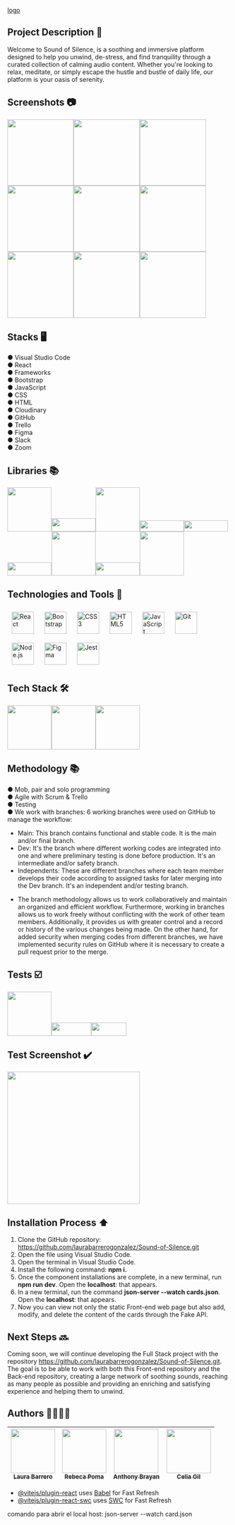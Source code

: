 [logo](https://github.com/laurabarrerogonzalez/Sound-of-Silence/assets/132609974/2b8d8395-8767-43cf-ab0c-98fbc4256341)


## Project Description 🚀

Welcome to Sound of Silence, is a soothing and immersive platform designed to help you unwind, de-stress, and find tranquility through a curated collection of calming audio content. Whether you're looking to relax, meditate, or simply escape the hustle and bustle of daily life, our platform is your oasis of serenity.

## Screenshots 📷

<img src="images/Home.png" width="auto" height="150"><img src="images/Home2.jpeg" width="auto" height="150"><img src="images/Home3.jpeg" width="auto" height="150"><img src="images/FigAcc.jpeg" width="auto" height="150"><img src="images/Funko.jpeg" width="auto" height="150"><img src="images/Poster.jpeg" width="auto" height="150"><img src="images/Shirts.jpeg" width="auto" height="150"><img src="images/Login.jpeg" width="auto" height="150"><img src="images/Chart.jpeg" width="auto" height="150">


## Stacks 🖥️
● Visual Studio Code <br>
● React <br>
● Frameworks <br>
● Bootstrap <br>
● JavaScript <br>
● CSS <br>
● HTML <br>
● Cloudinary <br>
● GitHub <br>
● Trello <br>
● Figma <br>
● Slack <br>
● Zoom

## Libraries 📚

<img src="images/ReactBoostrap.png" width="100" height="auto"><img src="images/Formik.png" width="100" height="30"><img src="images/PrimeReact.png" width="100" height="auto"><img src="images/React Hook Form.png" width="100" height="25"><img src="images/React Router.png" width="100" height="25"><img src="images/Sweet Alert.png" width="100" height="30"><img src="images/Swiper.png" width="100" height="auto"><img src="images/YUP.png" width="100" height="30"><img src="images/Cloudinary.png" width="100" height="auto">

## Technologies and Tools 🔨
<div>  
<a href="https://reactjs.org/" target="_blank"><img style="margin: 10px" src="https://profilinator.rishav.dev/skills-assets/react-original-wordmark.svg" alt="React" height="50" /></a>  
<a href="https://getbootstrap.com/docs/3.4/javascript/" target="_blank"><img style="margin: 10px" src="https://profilinator.rishav.dev/skills-assets/bootstrap-plain.svg" alt="Bootstrap" height="50" /></a>  
<a href="https://www.w3schools.com/css/" target="_blank"><img style="margin: 10px" src="https://profilinator.rishav.dev/skills-assets/css3-original-wordmark.svg" alt="CSS3" height="50" /></a>  
<a href="https://en.wikipedia.org/wiki/HTML5" target="_blank"><img style="margin: 10px" src="https://profilinator.rishav.dev/skills-assets/html5-original-wordmark.svg" alt="HTML5" height="50" /></a>  
<a href="https://www.javascript.com/" target="_blank"><img style="margin: 10px" src="https://profilinator.rishav.dev/skills-assets/javascript-original.svg" alt="JavaScript" height="50" /></a>  
<a href="https://github.com/" target="_blank"><img style="margin: 10px" src="https://profilinator.rishav.dev/skills-assets/git-scm-icon.svg" alt="Git" height="50" /></a>  
<a href="https://nodejs.org/" target="_blank"><img style="margin: 10px" src="https://profilinator.rishav.dev/skills-assets/nodejs-original-wordmark.svg" alt="Node.js" height="50" /></a>  
<a href="https://www.figma.com/" target="_blank"><img style="margin: 10px" src="https://profilinator.rishav.dev/skills-assets/figma-icon.svg" alt="Figma" height="50" /></a>  
<a href="https://www.jestjs.io/" target="_blank"><img style="margin: 10px" src="https://profilinator.rishav.dev/skills-assets/jest.svg" alt="Jest" height="50" /></a>  
</div>

## Tech Stack 🛠️

<img src="images/Axios.png" width="100" height="auto"><img src="images/JSON Server.png" width="100" height="auto"><img src="images/Node.js.png" width="100" height="auto">

## Methodology 📚

● Mob, pair and solo programming <br>
● Agile with Scrum & Trello <br>
● Testing <br>
● We work with branches: 6 working branches were used on GitHub to manage the workflow: <br>
- Main: This branch contains functional and stable code. It is the main and/or final branch. <br>
- Dev: It's the branch where different working codes are integrated into one and where preliminary testing is done before production. It's an intermediate and/or safety branch. <br>
- Independents: These are different branches where each team member develops their code according to assigned tasks for later merging into the Dev branch. It's an independent and/or testing branch. <br>
+ The branch methodology allows us to work collaboratively and maintain an organized and efficient workflow. Furthermore, working in branches allows us to work freely without conflicting with the work of other team members. Additionally, it provides us with greater control and a record or history of the various changes being made. On the other hand, for added security when merging codes from different branches, we have implemented security rules on GitHub where it is necessary to create a pull request prior to the merge.

## Tests ☑️

<img src="images/Jestt.png" width="100" height="auto"><img src="images/Testing Library.png" width="90" height="30"><img src="images/Vitest.png" width="80" height="30">

## Test Screenshot ✔️

<img src="images/Test.png" width="auto" height="300">

## Installation Process ⬆️

1. Clone the GitHub repository: https://github.com/laurabarrerogonzalez/Sound-of-Silence.git
2. Open the file using Visual Studio Code.
3. Open the terminal in Visual Studio Code.
4. Install the following command: **npm i.**
5. Once the component installations are complete, in a new terminal, run **npm run dev**. Open the **localhost**: that appears.
6. In a new terminal, run the command **json-server --watch cards.json**. Open the **localhost**: that appears.
7. Now you can view not only the static Front-end web page but also add, modify, and delete the content of the cards through the Fake API.


## Next Steps 🔜
Coming soon, we will continue developing the Full Stack project with the repository https://github.com/laurabarrerogonzalez/Sound-of-Silence.git. The goal is to be able to work with both this Front-end repository and the Back-end repository, creating a large network of soothing sounds, reaching as many people as possible and providing an enriching and satisfying experience and helping them to unwind.

## Authors 👨‍💻👩‍💻

| [<img src="https://avatars.githubusercontent.com/u/132559559?v=4" width=100><br><sub>Laura Barrero</sub>](https://github.com/laurabarrerogonzalez) | [<img src="https://avatars.githubusercontent.com/u/132651136?v=4" width=100><br><sub>Rebeca Poma</sub>](https://github.com/rebecapoma6) | [<img src="https://avatars.githubusercontent.com/u/119860615?s=400&u=26aa08049bc181d41a8eca0c67183531140bee8a&v=4" width=100><br><sub>Anthony Brayan</sub>](https://github.com/AnthonyBrayan)| [<img src="https://avatars.githubusercontent.com/u/132609974?v=4" width=100><br><sub>Celia Gil</sub>](https://github.com/CeliaGilPrieto) |  
| :---: | :---: | :---: | :---: |

- [@vitejs/plugin-react](https://github.com/vitejs/vite-plugin-react/blob/main/packages/plugin-react/README.md) uses [Babel](https://babeljs.io/) for Fast Refresh
- [@vitejs/plugin-react-swc](https://github.com/vitejs/vite-plugin-react-swc) uses [SWC](https://swc.rs/) for Fast Refresh


comando para abrir el local host:     json-server --watch card.json 
